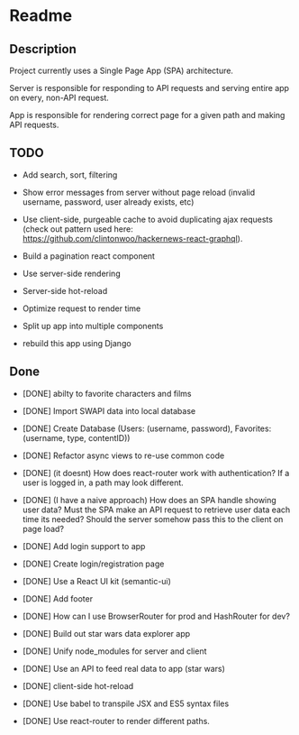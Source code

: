 # Readme

## Description

Project currently uses a Single Page App (SPA) architecture. 

Server is responsible for responding to API requests and serving entire app on every, non-API request. 

App is responsible for rendering correct page for a given path and making API requests.

## TODO

* Add search, sort, filtering

* Show error messages from server without page reload (invalid username, password, user already exists, etc)

* Use client-side, purgeable cache to avoid duplicating ajax requests (check out pattern used here: https://github.com/clintonwoo/hackernews-react-graphql). 

* Build a pagination react component

* Use server-side rendering

* Server-side hot-reload 

* Optimize request to render time

* Split up app into multiple components

* rebuild this app using Django

## Done

* [DONE] abilty to favorite characters and films

* [DONE] Import SWAPI data into local database

* [DONE] Create Database (Users: (username, password), Favorites: (username, type, contentID))

* [DONE] Refactor async views to re-use common code

* [DONE] (it doesnt) How does react-router work with authentication? If a user is logged in, a path may look different. 

* [DONE] (I have a naive approach) How does an SPA handle showing user data? Must the SPA make an API request to retrieve user data each time its needed? Should the server somehow pass this to the client on page load? 

* [DONE] Add login support to app 

* [DONE] Create login/registration page

* [DONE] Use a React UI kit (semantic-ui)

* [DONE] Add footer

* [DONE] How can I use BrowserRouter for prod and HashRouter for dev? 

* [DONE] Build out star wars data explorer app

* [DONE] Unify node_modules for server and client

* [DONE] Use an API to feed real data to app (star wars)

* [DONE] client-side hot-reload 

* [DONE] Use babel to transpile JSX and ES5 syntax files

* [DONE] Use react-router to render different paths.

